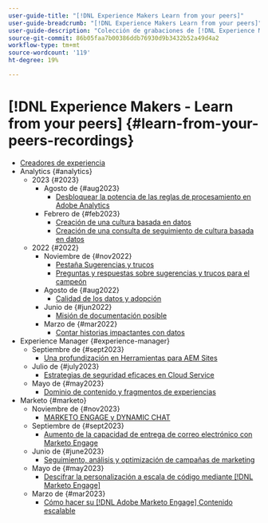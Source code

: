 ```yaml
---
user-guide-title: "[!DNL Experience Makers Learn from your peers]"
user-guide-breadcrumb: "[!DNL Experience Makers Learn from your peers]"
user-guide-description: "Colección de grabaciones de [!DNL Experience Makers Learn from your peers]"
source-git-commit: 86b05faa7b00386ddb76930d9b3432b52a49d4a2
workflow-type: tm+mt
source-wordcount: '119'
ht-degree: 19%

---
```



# [!DNL Experience Makers - Learn from your peers] {#learn-from-your-peers-recordings}

+ [Creadores de experiencia](overview.md)
+ Analytics {#analytics}
   + 2023 {#2023}
      + Agosto de {#aug2023}
         + [Desbloquear la potencia de las reglas de procesamiento en Adobe Analytics](analytics/aug2023/processing-rules.md)
      + Febrero de {#feb2023}
         + [Creación de una cultura basada en datos](analytics/feb2023/data-driven-culture.md)
         + [Creación de una consulta de seguimiento de cultura basada en datos](analytics/feb2023/data-driven-culture-q-and-a.md)
   + 2022 {#2022}
      + Noviembre de {#nov2022}
         + [Pestaña Sugerencias y trucos](analytics/nov2022/tips-and-tricks.md)
         + [Preguntas y respuestas sobre sugerencias y trucos para el campeón](analytics/nov2022/tips-and-tricks-q-and-a.md)
      + Agosto de {#aug2022}
         + [Calidad de los datos y adopción](analytics/aug2022/data-quality.md)
      + Junio de {#jun2022}
         + [Misión de documentación posible](analytics/june2022/mission-possible.md)
      + Marzo de {#mar2022}
         + [Contar historias impactantes con datos](analytics/mar2022/stories-with-data.md)
+ Experience Manager {#experience-manager}
   + Septiembre de {#sept2023}
      + [Una profundización en Herramientas para AEM Sites](experience-manager/sept2023/aem-sites-tools.md)
   + Julio de {#july2023}
      + [Estrategias de seguridad eficaces en Cloud Service](experience-manager/july2023/effective-security-strategies-in-cloud-service.md)
   + Mayo de {#may2023}
      + [Dominio de contenido y fragmentos de experiencias](experience-manager/may2023/mastering-content-and-experience-fragments.md)
+ Marketo {#marketo}
   + Noviembre de {#nov2023}
      + [MARKETO ENGAGE y DYNAMIC CHAT](marketo/nov2023/dynamic-chat.md)
   + Septiembre de {#sept2023}
      + [Aumento de la capacidad de entrega de correo electrónico con Marketo Engage](marketo/sept2023/email-deliverability.md)
   + Junio de {#june2023}
      + [Seguimiento, análisis y optimización de campañas de marketing](marketo/june2023/marketing-campaigns.md)
   + Mayo de {#may2023}
      + [Descifrar la personalización a escala de código mediante [!DNL Marketo Engage]](marketo/may2023/personalization-at-scale.md)
   + Marzo de {#mar2023}
      + [Cómo hacer su [!DNL Adobe Marketo Engage] Contenido escalable](marketo/mar2023/templates-tokens-teamwork.md)
